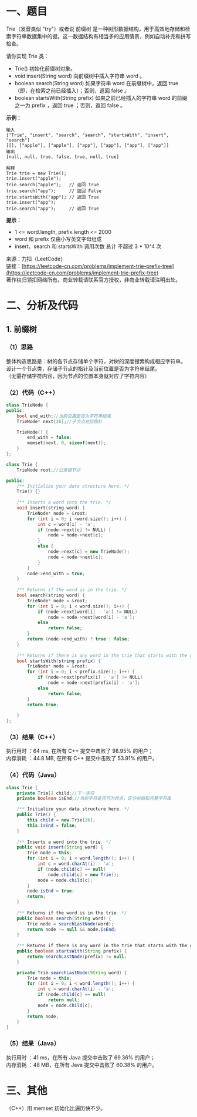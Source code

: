 # 一、题目
Trie（发音类似 "try"）或者说 前缀树 是一种树形数据结构，用于高效地存储和检索字符串数据集中的键。这一数据结构有相当多的应用情景，例如自动补完和拼写检查。       
      
请你实现 Trie 类：      
- Trie() 初始化前缀树对象。
- void insert(String word) 向前缀树中插入字符串 word 。
- boolean search(String word) 如果字符串 word 在前缀树中，返回 true（即，在检索之前已经插入）；否则，返回 false 。
- boolean startsWith(String prefix) 如果之前已经插入的字符串 word 的前缀之一为 prefix ，返回 true ；否则，返回 false 。
        
        
**示例：**     
```
输入
["Trie", "insert", "search", "search", "startsWith", "insert", "search"]
[[], ["apple"], ["apple"], ["app"], ["app"], ["app"], ["app"]]
输出
[null, null, true, false, true, null, true]

解释
Trie trie = new Trie();
trie.insert("apple");
trie.search("apple");   // 返回 True
trie.search("app");     // 返回 False
trie.startsWith("app"); // 返回 True
trie.insert("app");
trie.search("app");     // 返回 True
```
**提示：**       
- 1 <= word.length, prefix.length <= 2000
- word 和 prefix 仅由小写英文字母组成
- insert、search 和 startsWith 调用次数 总计 不超过 3 * 10^4 次
       
       
来源：力扣（LeetCode）     
链接：[https://leetcode-cn.com/problems/implement-trie-prefix-tree](https://leetcode-cn.com/problems/implement-trie-prefix-tree)           
著作权归领扣网络所有。商业转载请联系官方授权，非商业转载请注明出处。           
# 二、分析及代码
## 1. 前缀树
### （1）思路
整体构造思路是：树的各节点存储单个字符，对树的深度搜索构成相应字符串。  
设计一个节点类，存储子节点的指针及当前位置是否为字符串结尾。  
（无需存储字符内容，因为节点的位置本身就对应了字符内容）  
### （2）代码（C++）
```cpp
class TrieNode {
public:
    bool end_with;//当前位置是否为字符串结尾
    TrieNode* next[26];//子节点对应指针

    TrieNode() {
        end_with = false;
        memset(next, 0, sizeof(next));
    }
};

class Trie {
    TrieNode root;//记录根节点

public:
    /** Initialize your data structure here. */
    Trie() {}
    
    /** Inserts a word into the trie. */
    void insert(string word) {
        TrieNode* node = &root;
        for (int i = 0; i <word.size(); i++) {
            int c = word[i] - 'a';
            if (node->next[c] != NULL) {
                node = node->next[c];
            }
            else {
                node->next[c] = new TrieNode();
                node = node->next[c];
            }
        }
        node->end_with = true; 
    }
    
    /** Returns if the word is in the trie. */
    bool search(string word) {
        TrieNode* node = &root;
        for (int i = 0; i < word.size(); i++) {
            if (node->next[word[i] - 'a'] != NULL)
                node = node->next[word[i] - 'a'];
            else
                return false;
        }
        return (node->end_with) ? true : false;
    }
    
    /** Returns if there is any word in the trie that starts with the given prefix. */
    bool startsWith(string prefix) {
        TrieNode* node = &root;
        for (int i = 0; i < prefix.size(); i++) {
            if (node->next[prefix[i] - 'a'] != NULL)
                node = node->next[prefix[i] - 'a'];
            else
                return false;
        }
        return true;
        
    }
};
```
### （3）结果（C++）
执行用时 ：64 ms, 在所有 C++ 提交中击败了 98.95% 的用户；  
内存消耗 ：44.8 MB, 在所有 C++ 提交中击败了 53.91% 的用户。  
### （4）代码（Java）
```java
class Trie {
    private Trie[] child;//下一字符
    private boolean isEnd;//当前字符是否可为终点，区分前缀和完整字符串

    /** Initialize your data structure here. */
    public Trie() {
        this.child = new Trie[26];
        this.isEnd = false;
    }
    
    /** Inserts a word into the trie. */
    public void insert(String word) {
        Trie node = this;
        for (int i = 0; i < word.length(); i++) {
            int c = word.charAt(i) - 'a';
            if (node.child[c] == null)
                node.child[c] = new Trie();
            node = node.child[c];
        }
        node.isEnd = true;
        return;
    }
    
    /** Returns if the word is in the trie. */
    public boolean search(String word) {
        Trie node = searchLastNode(word);
        return node != null && node.isEnd;
    }
    
    /** Returns if there is any word in the trie that starts with the given prefix. */
    public boolean startsWith(String prefix) {
        return searchLastNode(prefix) != null;
    }

    private Trie searchLastNode(String word) {
        Trie node = this;
        for (int i = 0; i < word.length(); i++) {
            int c = word.charAt(i) - 'a';
            if (node.child[c] == null)
                return null;
            node = node.child[c];
        }
        return node;
    }
}
```
### （5）结果（Java）
执行用时 ：41 ms，在所有 Java 提交中击败了 69.36% 的用户；    
内存消耗 ：48 MB，在所有 Java 提交中击败了 60.38% 的用户。      
# 三、其他
（C++）用 memset 初始化比遍历快不少。  
